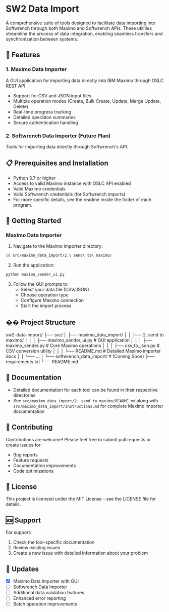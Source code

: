 # SW2 Data Import

A comprehensive suite of tools designed to facilitate data importing into Softwrench through both Maximo and Softwrench APIs. These utilities streamline the process of data integration, enabling seamless transfers and synchronization between systems.

## 🚀 Features

### 1. Maximo Data Importer
A GUI application for importing data directly into IBM Maximo through OSLC REST API.
- Support for CSV and JSON input files
- Multiple operation modes (Create, Bulk Create, Update, Merge Update, Delete)
- Real-time progress tracking
- Detailed operation summaries
- Secure authentication handling

### 2. Softwrench Data Importer (Future Plan)
Tools for importing data directly through Softwrench's API.

## 📋 Prerequisites and Installation

- Python 3.7 or higher
- Access to valid Maximo instance with OSLC API enabled
- Valid Maximo credentials
- Valid Softwrench credentials (for Softwrench imports)
- For more specific details, see the readme inside the folder of each program.

## 🚦 Getting Started

### Maximo Data Importer

1. Navigate to the Maximo importer directory:
```bash
cd src/maximo_data_import/2.\ send\ to\ maximo/
```

2. Run the application:
```bash
python maximo_sender_ui.py
```

3. Follow the GUI prompts to:
   - Select your data file (CSV/JSON)
   - Choose operation type
   - Configure Maximo connection
   - Start the import process

## �� Project Structure

sw2-data-import/
├── src/
│ ├── maximo_data_import/
│ │ ├── 2. send to maximo/
│ │ │ ├── maximo_sender_ui.py # GUI application
│ │ │ ├── maximo_sender.py # Core Maximo operations
│ │ │ ├── csv_to_json.py # CSV conversion utility
│ │ │ └── README.md # Detailed Maximo importer docs
│ │ └── ...
│ └── softwrench_data_import/ # (Coming Soon)
├── requirements.txt
└── README.md

## 📝 Documentation

- Detailed documentation for each tool can be found in their respective directories
- See `src/maximo_data_import/2. send to maximo/README.md` along with `src/maximo_data_import/instructions.md` for complete Maximo importer documentation

## 🤝 Contributing

Contributions are welcome! Please feel free to submit pull requests or create issues for:
- Bug reports
- Feature requests
- Documentation improvements
- Code optimizations

## 📄 License

This project is licensed under the MIT License - see the LICENSE file for details.

## 🆘 Support

For support:
1. Check the tool-specific documentation
2. Review existing issues
3. Create a new issue with detailed information about your problem

## 🔄 Updates

- [x] Maximo Data Importer with GUI
- [ ] Softwrench Data Importer
- [ ] Additional data validation features
- [ ] Enhanced error reporting
- [ ] Batch operation improvements
